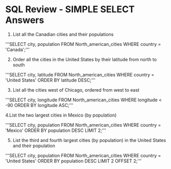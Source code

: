 # SQL Review - SIMPLE SELECT Answers

1. List all the Canadian cities and their populations

'''SELECT city, population FROM North_american_cities
WHERE country = 'Canada';'''

2. Order all the cities in the United States by their latitude from north to south

'''SELECT city, latitude FROM North_american_cities
WHERE country = 'United States'
ORDER BY latitude DESC;'''

3. List all the cities west of Chicago, ordered from west to east
   
'''SELECT city, longitude FROM North_american_cities
WHERE longitude < -90
ORDER BY longitude ASC;'''

4.List the two largest cities in Mexico (by population)

'''SELECT city, population FROM North_american_cities
WHERE country = 'Mexico'
ORDER BY population DESC
LIMIT 2;'''

5. List the third and fourth largest cities (by population) in the United States and their population

'''SELECT city, population FROM North_american_cities
WHERE country = 'United States'
ORDER BY population DESC
LIMIT 2 OFFSET 2;'''
